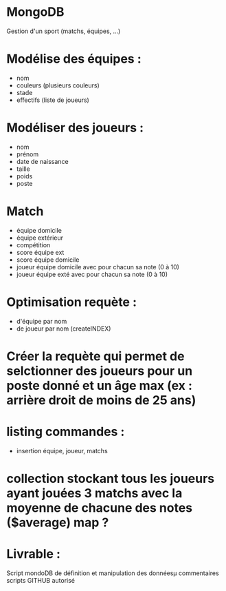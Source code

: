 # MongoDB
Gestion d'un sport (matchs, équipes, ...)
# Modélise des équipes :
- nom
- couleurs (plusieurs couleurs)
- stade
- effectifs (liste de joueurs)

# Modéliser des joueurs : 
- nom
- prénom
- date de naissance
- taille
- poids
- poste

# Match
- équipe domicile
- équipe extérieur
- compétition
- score équipe ext
- score équipe domicile
- joueur équipe domicile avec pour chacun sa note (0 à 10)
- joueur équipe exté avec pour chacun sa note (0 à 10)

# Optimisation requète :
- d'équipe par nom 
- de joueur par nom
(createINDEX) 

# Créer la requète qui permet de selctionner des joueurs pour un poste donné et un âge max (ex : arrière droit de moins de 25 ans)

# listing commandes : 
- insertion équipe, joueur, matchs

# collection stockant tous les joueurs ayant jouées 3 matchs avec la moyenne de chacune des notes ($average) map ? 

# Livrable :
Script mondoDB de définition et manipulation des donnéesµ
commentaires scripts
GITHUB autorisé
